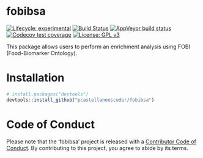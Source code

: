 
# fobibsa

<!-- badges: start -->

[![Lifecycle:
experimental](https://img.shields.io/badge/lifecycle-experimental-orange.svg)](https://www.tidyverse.org/lifecycle/#experimental)
[![Build
Status](https://travis-ci.com/pcastellanoescuder/fobibsa.svg?branch=master)](https://travis-ci.com/pcastellanoescuder/fobibsa)
[![AppVeyor build
status](https://ci.appveyor.com/api/projects/status/github/pcastellanoescuder/fobibsa?branch=master&svg=true)](https://ci.appveyor.com/project/pcastellanoescuder/fobibsa)
[![Codecov test
coverage](https://codecov.io/gh/pcastellanoescuder/fobibsa/branch/master/graph/badge.svg)](https://codecov.io/gh/pcastellanoescuder/fobibsa?branch=master)
[![License: GPL
v3](https://img.shields.io/badge/License-GPLv3-blue.svg)](https://www.gnu.org/licenses/gpl-3.0)
<!-- badges: end -->

This package allows users to perform an enrichment analysis using FOBI
(Food-Biomarker Ontology).

# Installation

``` r
# install.packages("devtools")
devtools::install_github("pcastellanoescuder/fobibsa")
```

# Code of Conduct

Please note that the ‘fobibsa’ project is released with a [Contributor
Code of Conduct](CODE_OF_CONDUCT.md). By contributing to this project,
you agree to abide by its terms.
